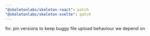 ```yaml
---
"@skeletonlabs/skeleton-react": patch
"@skeletonlabs/skeleton-svelte": patch
---
```


fix: pin versions to keep buggy file upload behaviour we depend on
  